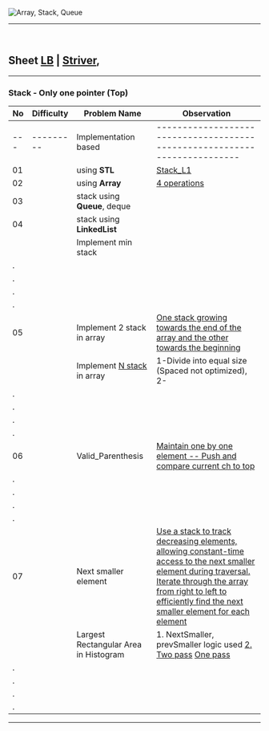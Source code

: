![Array, Stack, Queue](https://d3pdqc0wehtytt.cloudfront.net/courses/033accad-569c-4f04-a968-5511a671e015.png)

<hr>
<br>


## Sheet [LB](https://450dsa.com/stacks_queues) | [Striver](https://takeuforward.org/strivers-a2z-dsa-course/strivers-a2z-dsa-course-sheet-2),

<hr>

### Stack - Only one pointer (Top)

| No | Difficulty | Problem Name      | Observation       |
|----|------------|-------------------|-------------------|
| --- |--------- | Implementation based  | ------------------------------------------------------------------------- |
| 01 |            | using **STL** | [Stack_L1](https://github.com/Mehul237/A2Z-DSA-Course/blob/main/STEP-09/Basic%20Terminologies/Stack_L1.md) |
| 02 |            | using **Array** | [4 operations](https://github.com/Mehul237/A2Z-DSA-Course/blob/main/STEP-09/Basic%20Terminologies/Stack_L1.md) |
| 03 |            | stack using **Queue**, deque |    |
| 04 |            | stack using **LinkedList** |    |
|    |            | Implement min stack  |    |
| . |            |                                       |    |
| . |            |                                       |    |
| . |            |                                       |    |
| . |            |                                       |    |
| 05 |            | Implement 2 stack in array | [One stack growing towards the end of the array and the other towards the beginning](https://github.com/Mehul237/A2Z-DSA-Course/blob/main/STEP-09/Basic%20Terminologies/Stack_L1.md) |
|     |            | Implement [N stack](https://youtu.be/lrSXKLmnMV8?feature=shared) in array | 1-Divide into equal size (Spaced not optimized), 2-|
| .  |            |                                       |    |
| . |            |                                        |    |
| . |            |                                       |    |
| . |            |                                       |    |
| 06  |            | Valid_Parenthesis | [Maintain one by one element -- Push and compare current ch to top](https://github.com/Mehul237/A2Z-DSA-Course/blob/main/STEP-09/Basic%20Terminologies/Valid_Parenthesis.md) |
| . |            |                                       |    |
| . |            |                                       |    |
| . |            |                                       |    |
| . |            |                                       |    |
| 07 |            | Next smaller element | [Use a stack to track decreasing elements, allowing constant-time access to the next smaller element during traversal. Iterate through the array from right to left to efficiently find the next smaller element for each element](https://github.com/Mehul237/A2Z-DSA-Course/blob/main/STEP-09/Basic%20Terminologies/Next_Smaller_Element.md) |
|    |            | Largest Rectangular Area in Histogram | 1. NextSmaller, prevSmaller logic used  [2. Two pass](https://youtu.be/X0X6G-eWgQ8?feature=shared) [One pass](https://youtu.be/jC_cWLy7jSI?feature=shared) |
| . |            |                                       |    |
| . |            |                                       |    |
| . |            |                                       |    |
| . |            |                                       |    |


<hr>
<br>
                                                                               
